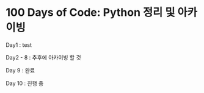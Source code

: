 # 100 Days of Code: Python 정리 및 아카이빙

Day1 : test

Day2 - 8 : 추후에 아카이빙 할 것

Day 9 : 완료

Day 10 : 진행 중